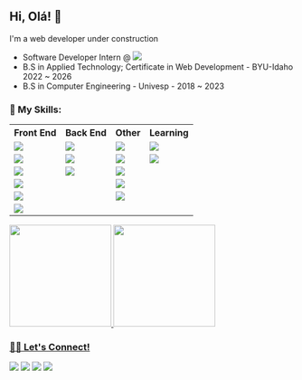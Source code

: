 ## Hi, Olá! 👋


I'm a web developer under construction <br>
- Software Developer Intern @  <img src="https://custom-icon-badges.demolab.com/badge/Ericsson-white.svg?logo=ericsson&logoColor=white">
- B.S in Applied Technology; Certificate in Web Development - BYU-Idaho 2022 ~ 2026 <br>
- B.S in Computer Engineering - Univesp - 2018 ~ 2023


### 🚀 My Skills:
<table style="width:100%">
  <tr>
    <th>Front End</th>
    <th>Back End</th> 
    <th>Other</th>
    <th>Learning</th>
  </tr>
  <tr>
    <td><img src="https://img.shields.io/badge/html5-%23E34F26.svg?&style=for-the-badge&logo=html5&logoColor=white"></td>
<!--     <td><img src="https://img.shields.io/badge/mongodb-%2347A248.svg?&style=for-the-badge&logo=mongodb&logoColor=white"></td> -->
    <td><img src="https://img.shields.io/badge/npm-%23CB3837.svg?&style=for-the-badge&logo=npm&logoColor=white"></td>
    <td><img src="https://img.shields.io/badge/git-%23F05032.svg?&style=for-the-badge&logo=git&logoColor=white"></td>
    <td><img src="https://img.shields.io/badge/docker-%23007ACC.svg?&style=for-the-badge&logo=docker&logoColor=white"></td>
  </tr>
  <tr>
    <td><img src="https://img.shields.io/badge/css3-%231572B6.svg?&style=for-the-badge&logo=css3&logoColor=white"></td>
<!--     <td><img src="https://img.shields.io/badge/node.js-%23339933.svg?&style=for-the-badge&logo=node.js&logoColor=white"></td> -->
      <td><img src="https://img.shields.io/badge/CSharp-%23563D7C.svg?&style=for-the-badge&logo=csharp&logoColor=white"></td>
    <td><img src="https://img.shields.io/badge/github-%23181717.svg?&style=for-the-badge&logo=github&logoColor=white"></td>
    <td><img src="https://img.shields.io/badge/kubernetes-%23007ACC.svg?&style=for-the-badge&logo=kubernetes&logoColor=white"></td>
  </tr>
  <tr>
    <td><img src="https://img.shields.io/badge/javascript-%23181717.svg?&style=for-the-badge&logo=javascript&logoColor=yellow"></td>
    <td><img src="https://img.shields.io/badge/.NET-%23563D7C.svg?&style=for-the-badge&logo=.NET&logoColor=white"></td>
    <td><img src="https://img.shields.io/badge/gitlab-%23F05032.svg?&style=for-the-badge&logo=gitlab&logoColor=white"></td>
<!--     <td><img src="https://img.shields.io/badge/vue-%234FC08D.svg?&style=for-the-badge&logo=vue.js&logoColor=white"></td> -->
    <td></td>
  </tr>
  <tr>
    <td><img src="https://img.shields.io/badge/bootstrap-%23563D7C.svg?&style=for-the-badge&logo=bootstrap&logoColor=white"></td>
<!--     <td><img src="https://img.shields.io/badge/express-707070.svg?&style=for-the-badge&logo=express&logoColor=white"></td> -->
    <td></td>
     <td><img src="https://img.shields.io/badge/linux-%23181717.svg?&style=for-the-badge&logo=linux&logoColor=white"></td>
<!--     <td><img src="https://img.shields.io/badge/gitlab-%23F05032.svg?&style=for-the-badge&logo=gitlab&logoColor=white"></td> -->
   <td></td>  
  </tr>
  <tr>    
    <td><img src="https://img.shields.io/badge/angular-%23DD0031.svg?&style=for-the-badge&logo=angular&logoColor=white"></td>
<!--     <td><img src="https://img.shields.io/badge/python-%231572B6.svg?&style=for-the-badge&logo=python&logoColor=white"></td> -->
    <td></td>
    <td><img src="https://img.shields.io/badge/vsCode-%23007ACC.svg?&style=for-the-badge&logo=visualstudiocode&logoColor=white"></td>   
<!--     <td><img src="https://img.shields.io/badge/render-3bad98.svg?&style=for-the-badge&logo=render&logoColor=white"></td> -->
<!--     <td><img src="https://img.shields.io/badge/bitbucket-%23007ACC.svg?&style=for-the-badge&logo=bitbucket&logoColor=white"></td> -->
    <td></td>  
  </tr>
  <tr>
    <td><img src="https://img.shields.io/badge/typescript-3178c6.svg?&style=for-the-badge&logo=typescript&logoColor=white"></td>
    <td></td>
    <td></td>
    <td></td>
  </tr>
</table>

<div align="start">
  <a href="https://github.com/FelipeSud">
  <img height="180em" src="https://github-readme-stats.vercel.app/api?username=felipeSud&show_icons=true&theme=dark&include_all_commits=true&count_private=true"/>
  <img height="180em" src="https://github-readme-stats.vercel.app/api/top-langs/?username=felipesud&layout=compact&langs_count=7&theme=dark"/>
</div>

### 🤝🏽 Let's Connect!
<a href="https://www.linkedin.com/in/felipe-belisario/"><img src="https://img.shields.io/badge/linkedin-%230077B5.svg?&style=for-the-badge&logo=linkedin&logoColor=white"></a> <a href="https://www.facebook.com/felipesud"><img src="https://img.shields.io/badge/facebook-%231DA1F2.svg?&style=for-the-badge&logo=facebook&logoColor=white"></a> <a href="mailto:felipe@fsbelisario.com.br"><img src="https://img.shields.io/badge/email-%23563D7C.svg?&style=for-the-badge&logo=gmail&logoColor=white"></a> <a href="https://fsbelisario.com.br"><img src="https://img.shields.io/badge/website-%23181717.svg?&style=for-the-badge&logo=firefox&logoColor=white">
<!-- </a> <a href="https://api.whatsapp.com/send?phone=5512992567158&text=Hi!%20How%20are%20you?%20I%20saw%20your%20GitHub's%20repository
"><img src="https://img.shields.io/badge/whatsapp-%FFFF00.svg?&style=for-the-badge&logo=whatsapp&logoColor=white"></a> -->




 
 

   

  
